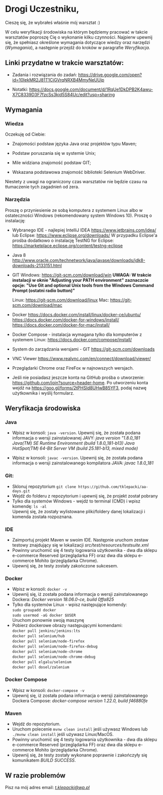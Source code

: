 
# Drogi Uczestniku,

Cieszę się, że wybrałeś właśnie mój warsztat :) 

W celu weryfikacji środowiska na którym będziemy pracować w takcie warsztatów poproszę Cię o wykonanie kilku czynności. Najpierw upewnij się, że spełniasz określone wymagania dotyczące wiedzy oraz narzędzi (*Wymagania*), a następnie przejdź do kroków w paragrafie *Weryfikacja*.

## Linki przydatne w trakcie warsztatów:

- Zadania i rozwiązania do zadań: 
https://drive.google.com/open?id=10IekMR2J81T1CjGVrqNRXB4MmyNeUUjp

- Notatki:
https://docs.google.com/document/d/1RqUe1DkDPB2K4awu-X7C8339D3F7fzcSs3kid5S84Uc/edit?usp=sharing

## Wymagania

### Wiedza

Oczekuję od Ciebie:

- Znajomości podstaw języka Java oraz projektów typu Maven;

- Podstaw poruszania się w systemie Unix;

- Mile widziana znajomość podstaw GIT;

- Wskazana podstawowa znajomość biblioteki Selenium WebDriver.

Niestety z uwagi na ograniczony czas warsztatów nie będzie czasu na tłumaczenie tych zagadnień od zera.

### Narzędzia

Proszę o przyniesienie ze sobą komputera z systemem Linux albo w ostateczności Windows (rekomendowany system Windows 10). Proszę o instalację:

- Wybranego IDE - najlepiej IntelliJ IDEA https://www.jetbrains.com/idea/ 
  lub Eclipse: https://www.eclipse.org/downloads/
  W przypadku Eclipse'a prośba dodatkowo o instalację TestNG for Eclipse: 
  https://marketplace.eclipse.org/content/testng-eclipse

- Java 8
  http://www.oracle.com/technetwork/java/javase/downloads/jdk8-downloads-2133151.html

- GIT
  Windows: https://git-scm.com/download/win
  **UWAGA: W trakcie instalacji w oknie "Adjusting your PATH environment" zaznaczcie opcje: "Use Git and optional Unix tools from the Windows Command Prompt (ostatni radio button)"**
  
  Linux: https://git-scm.com/download/linux
  Mac: https://git-scm.com/download/mac

- Docker
  https://docs.docker.com/install/linux/docker-ce/ubuntu/
  https://docs.docker.com/docker-for-windows/install/
  https://docs.docker.com/docker-for-mac/install/

- Docker Compose - instalacja wymagana tylko dla komputerów z systemem Linux:
  https://docs.docker.com/compose/install/

- System do zarządzania wersjami - GIT
  https://git-scm.com/downloads

- VNC Viewer
  https://www.realvnc.com/en/connect/download/viewer/

- Przeglądarki Chrome oraz FireFox w najnowszych wersjach.

- Jeśli nie posiadasz jeszcze konta na GitHub prośba o utworzenie:
  https://github.com/join?source=header-home. Po utworzeniu konta wejdź na https://goo.gl/forms/2tPHSId8UHwB85YF3, podaj nazwę   
  użytkownika i wyślij formularz.

## Weryfikacja środowiska

### Java

- Wpisz w konsoli: `java -version`. Upewnij się, że została podana informacja o wersji zainstalowanej JAVY:
  *java version "1.8.0_181*
  *Java(TM) SE Runtime Environment (build 1.8.0_181-b13)*
  *Java HotSpot(TM) 64-Bit Server VM (build 25.181-b13, mixed mode)* 

- Wpisz w konsoli: `javac -version`. Upewnij się, że została podana informacja o wersji zainstalowanego kompilatora JAVA:
  *javac 1.8.0_181*

### Git:

- Sklonuj repozytorium `git clone https://github.com/tklepacki/aa-days.git`
- Wejdź do folderu z repozytorium i upewnij się, że projekt został pobrany
- Tylko dla systemów Windows - wejdź to terminal (CMD) i wpisz komendę:
`ls -al`  
Upewnij się, że zostały wylistowane pliki/foldery danej lokalizacji i komenda została rozpoznana.

### IDE

- Zaimportuj projekt Maven w swoim IDE. Następnie uruchom zestaw testowy znajdujący się w lokalizacji
  *src/test/resources/testsuite.xml*
- Powinny uruchomić się 4 testy logowania użytkownika - dwa dla sklepu e-commerce Reserved (przeglądarka FF) oraz dwa dla sklepu 
  e-commerce Mohito (przeglądarka Chrome).
- Upewnij się, że testy zostały zakończone sukcesem.

### Docker

- Wpisz w konsoli: `docker -v`
- Upewnij się, iż została podana informacja o wersji zainstalowanego Dockera:
  *Docker version 18.06.0-ce, build 0ffa825*
- Tylko dla systemów Linux - wpisz następujące komendy:  
`sudo groupadd docker`  
`sudo usermod -aG docker $USER`  
Uruchom ponownie swoją maszynę
- Pobierz dockerowe obrazy następującymi komendami:  
`docker pull jenkins/jenkins:lts`  
`docker pull selenium/hub`  
`docker pull selenium/node-firefox`  
`docker pull selenium/node-firefox-debug`  
`docker pull selenium/node-chrome`  
`docker pull selenium/node-chrome-debug`  
`docker pull elgalu/selenium`  
`docker pull dosel/zalenium`  

### Docker Compose

- Wpisz w konsoli: `docker-compose -v`
- Upewnij się, iż została podana informacja o wersji zainstalowanego Dockera Compose:
  *docker-compose version 1.22.0, build f46880fe*

### Maven

- Wejdź do repozytorium.
- Uruchom polecenie `mvnw clean install` jeśli używasz Windows lub `./mvnw clean install` jeśli używasz Linux/MacOS.
- Powinny uruchomić się 4 testy logowania użytkownika - dwa dla sklepu e-commerce Reserved (przeglądarka FF) oraz dwa dla sklepu 
  e-commerce Mohito (przeglądarka Chrome).
- Upewnij się, że testy zostały wykonane poprawnie i zakończyły się komunikatem *BUILD SUCCESS*.

## W razie problemów
Pisz na mój adres email: *t.klepacki@wp.pl*
